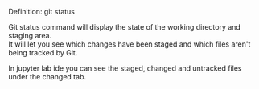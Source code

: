 Definition: git status

Git status command will display the state of the working directory and staging area.  
It will let you see which changes have been staged and which files aren't being tracked by Git.

In jupyter lab ide you can see the staged, changed and untracked files under the changed tab.